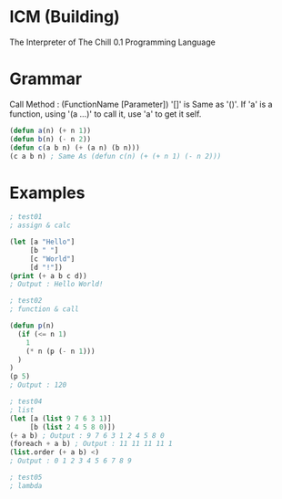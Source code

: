 # ICM (Building)
The Interpreter of The Chill 0.1 Programming Language

# Grammar

Call Method : (FunctionName [Parameter])
'[]' is Same as '()'.
If 'a' is a function, using '(a ...)' to call it, use 'a' to get it self.
```lisp
(defun a(n) (+ n 1))
(defun b(n) (- n 2))
(defun c(a b n) (+ (a n) (b n)))
(c a b n) ; Same As (defun c(n) (+ (+ n 1) (- n 2)))
```

# Examples

```lisp
; test01
; assign & calc

(let [a "Hello"]
     [b " "]
     [c "World"]
     [d "!"])
(print (+ a b c d))
; Output : Hello World!

; test02
; function & call

(defun p(n)
  (if (<= n 1)
    1
    (* n (p (- n 1)))
  )
)
(p 5)
; Output : 120

; test04
; list
(let [a (list 9 7 6 3 1)]
     [b (list 2 4 5 8 0)])
(+ a b) ; Output : 9 7 6 3 1 2 4 5 8 0
(foreach + a b) ; Output : 11 11 11 11 1
(list.order (+ a b) <)
; Output : 0 1 2 3 4 5 6 7 8 9

; test05
; lambda
